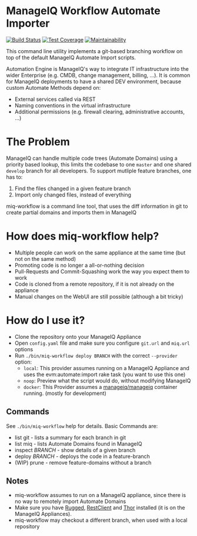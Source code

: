 # ManageIQ Workflow Automate Importer
[![Build Status](https://travis-ci.org/ThomasBuchinger/automate-gitflow.svg?branch=master)](https://travis-ci.org/ThomasBuchinger/automate-gitflow)
[![Test Coverage](https://api.codeclimate.com/v1/badges/1f99f924fb2c4536a28e/test_coverage)](https://codeclimate.com/github/ThomasBuchinger/miq-flow/test_coverage)
[![Maintainability](https://api.codeclimate.com/v1/badges/1f99f924fb2c4536a28e/maintainability)](https://codeclimate.com/github/ThomasBuchinger/miq-flow/maintainability)

This command line utility implements a git-based branching workflow on top of the default ManageIQ Automate Import scripts.

Automation Engine is ManageIQ's way to integrate IT infrastructure into the wider Enterprise (e.g. CMDB, change management, billing, ...).
It is common for ManageIQ deployments to have a shared DEV environment, because custom Automate Methods depend on:
* External services called via REST
* Naming conventions in the virtual infrastructure 
* Additional permissions (e.g. firewall clearing, administrative accounts, ...)

# The Problem
ManageIQ can handle multiple code trees (Automate Domains) using a priority based lookup, this limits the codebase to one `master` and one shared `develop` branch for all developers.
To support mutliple feature branches, one has to:
1. Find the files changed in a given feature branch
1. Import only changed files, instead of everything

miq-workflow is a command line tool, that uses the diff information in git to create partial domains and imports them in ManageIQ

# How does miq-workflow help?
* Multiple people can work on the same appliance at the same time (but not on the same method)
* Promoting code is no longer a all-or-nothing decision
* Pull-Requests and Commit-Squashing work the way you expect them to work
* Code is cloned from a remote repository, if it is not already on the appliance
* Manual changes on the WebUI are still possible (although a bit tricky)

# How do I use it?
* Clone the repository onto your ManageIQ Appliance
* Open `config.yaml` file and make sure you configure `git.url` and `miq.url` options
* Run `./bin/miq-workflow deploy BRANCH` with the correct `--provider` option:
  * `local`: This provider assumes running on a ManageIQ Appliance and uses the evm:automate:import rake task (you want to use this one)
  * `noop`: Preview what the script would do, without modifying ManageIQ
  * `docker`: This Provider assumes a [manageiq/manageiq](https://hub.docker.com/r/manageiq/manageiq/) container running. (mostly for development)

## Commands
See `./bin/miq-workflow` help for details. Basic Commands are: 
* list git - lists a summary for each branch in git
* list miq - lists Automate Domains found in ManageIQ
* inspect _BRANCH_ - show details of a given branch
* deploy _BRANCH_ - deploys the code in a feature-branch
* (WIP) prune - remove feature-domains without a branch

## Notes
* miq-workflow assumes to run on a ManageIQ appliance, since there is no way to remotely import Automate Domains
* Make sure you have [Rugged](https://github.com/libgit2/rugged), [RestClient](https://github.com/rest-client/rest-client) and [Thor](https://github.com/erikhuda/thor) installed (it is on the ManageIQ Appliances).
* miq-workflow may checkout a different branch, when used with a local repository
